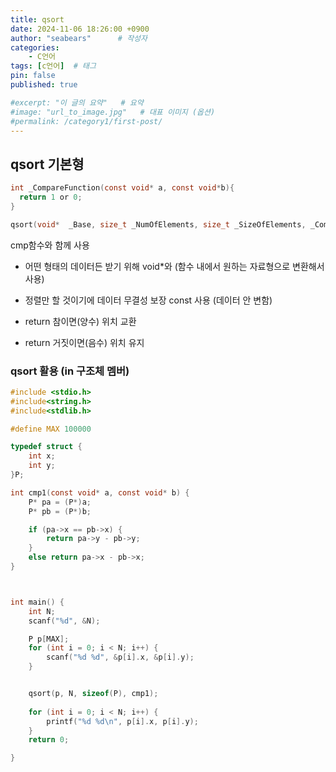 ```yaml
---
title: qsort
date: 2024-11-06 18:26:00 +0900
author: "seabears"      # 작성자
categories: 
    - C언어
tags: [c언어]  # 태그
pin: false
published: true

#excerpt: "이 글의 요약"   # 요약
#image: "url_to_image.jpg"   # 대표 이미지 (옵션)
#permalink: /category1/first-post/
---
```


## qsort 기본형

```c
int _CompareFunction(const void* a, const void*b){
  return 1 or 0;
}

qsort(void*  _Base, size_t _NumOfElements, size_t _SizeOfElements, _CompareFunction);
```

cmp함수와 함께 사용  

- 어떤 형태의 데이터든 받기 위해 void*와 (함수 내에서 원하는 자료형으로 변환해서 사용)
- 정렬만 할 것이기에 데이터 무결성 보장 const 사용 (데이터 안 변함)

- return 참이면(양수) 위치 교환  
- return 거짓이면(음수) 위치 유지  


### qsort 활용 (in 구조체 멤버)
```c
#include <stdio.h>
#include<string.h>
#include<stdlib.h>

#define MAX 100000

typedef struct {
	int x;
	int y;
}P;

int cmp1(const void* a, const void* b) {
	P* pa = (P*)a;
	P* pb = (P*)b;

	if (pa->x == pb->x) {
		return pa->y - pb->y;
	}
	else return pa->x - pb->x;
}



int main() {
	int N;
	scanf("%d", &N);

	P p[MAX];
	for (int i = 0; i < N; i++) {
		scanf("%d %d", &p[i].x, &p[i].y);
	}


	qsort(p, N, sizeof(P), cmp1);
	
	for (int i = 0; i < N; i++) {
		printf("%d %d\n", p[i].x, p[i].y);
	}
	return 0;

}
```

